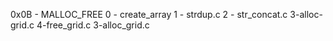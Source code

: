0x0B - MALLOC_FREE
0 - create_array
1 - strdup.c
2 - str_concat.c
3-alloc-grid.c
4-free_grid.c
3-alloc_grid.c
